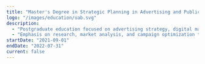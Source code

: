 ```yaml
---
title: "Master's Degree in Strategic Planning in Advertising and Public Relations at [Universitat Autònoma de Barcelona](https://www.uab.cat/web/estudiar/la-oferta-de-masteres-oficiales/informacion-general/planificacion-estrategica-en-publicidad-y-relaciones-publicas-1096480309770.html?param1=1345664654114)"
logo: "/images/education/uab.svg"
description:
  - "Postgraduate education focused on advertising strategy, digital marketing, and communication planning."
  - "Emphasis on research, market analysis, and campaign optimization techniques."
startDate: "2021-09-01"
endDate: "2022-07-31"
current: false
---
```


